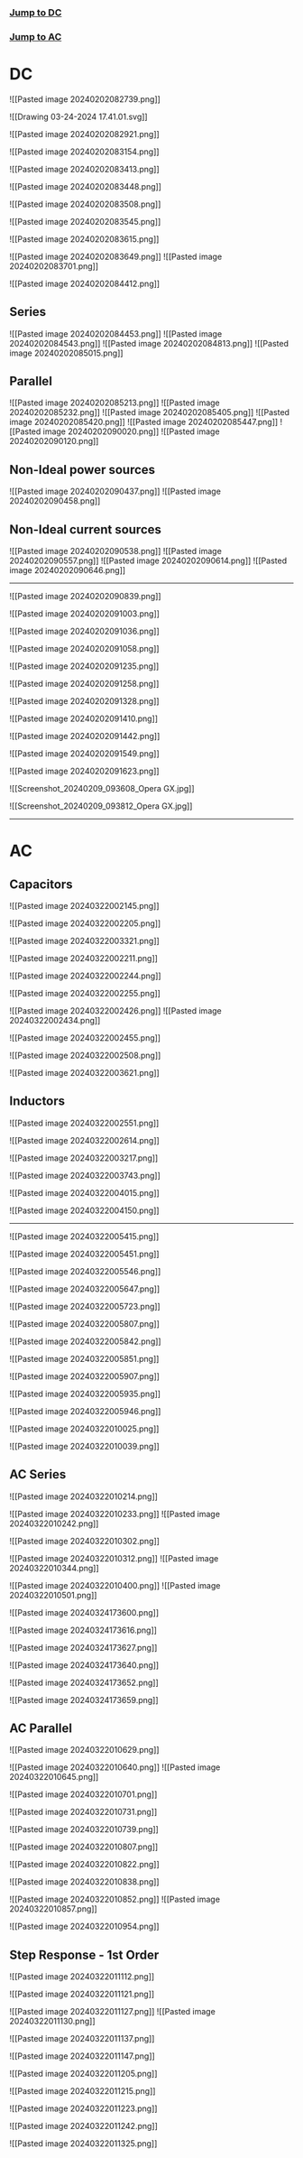 ### [Jump to DC](#DC)
### [Jump to AC](#AC)

# DC

![[Pasted image 20240202082739.png]]

![[Drawing 03-24-2024 17.41.01.svg]]

![[Pasted image 20240202082921.png]]

![[Pasted image 20240202083154.png]]

![[Pasted image 20240202083413.png]]

![[Pasted image 20240202083448.png]]

![[Pasted image 20240202083508.png]]

![[Pasted image 20240202083545.png]]

![[Pasted image 20240202083615.png]]

![[Pasted image 20240202083649.png]]
![[Pasted image 20240202083701.png]]

![[Pasted image 20240202084412.png]]

## Series
![[Pasted image 20240202084453.png]]
![[Pasted image 20240202084543.png]]
![[Pasted image 20240202084813.png]]
![[Pasted image 20240202085015.png]]

## Parallel
![[Pasted image 20240202085213.png]]
![[Pasted image 20240202085232.png]]
![[Pasted image 20240202085405.png]]
![[Pasted image 20240202085420.png]]
![[Pasted image 20240202085447.png]]
![[Pasted image 20240202090020.png]]
![[Pasted image 20240202090120.png]]

## Non-Ideal power sources
![[Pasted image 20240202090437.png]]
![[Pasted image 20240202090458.png]]


## Non-Ideal current sources
![[Pasted image 20240202090538.png]]
![[Pasted image 20240202090557.png]]
![[Pasted image 20240202090614.png]]
![[Pasted image 20240202090646.png]]

---

![[Pasted image 20240202090839.png]]

![[Pasted image 20240202091003.png]]

![[Pasted image 20240202091036.png]]

![[Pasted image 20240202091058.png]]

![[Pasted image 20240202091235.png]]

![[Pasted image 20240202091258.png]]

![[Pasted image 20240202091328.png]]

![[Pasted image 20240202091410.png]]

![[Pasted image 20240202091442.png]]

![[Pasted image 20240202091549.png]]

![[Pasted image 20240202091623.png]]

![[Screenshot_20240209_093608_Opera GX.jpg]]

![[Screenshot_20240209_093812_Opera GX.jpg]]

---
# AC

## Capacitors

![[Pasted image 20240322002145.png]]

![[Pasted image 20240322002205.png]]

![[Pasted image 20240322003321.png]]

![[Pasted image 20240322002211.png]]

![[Pasted image 20240322002244.png]]

![[Pasted image 20240322002255.png]]

![[Pasted image 20240322002426.png]]
![[Pasted image 20240322002434.png]]

![[Pasted image 20240322002455.png]]

![[Pasted image 20240322002508.png]]

![[Pasted image 20240322003621.png]]

## Inductors

![[Pasted image 20240322002551.png]]

![[Pasted image 20240322002614.png]]

![[Pasted image 20240322003217.png]]

![[Pasted image 20240322003743.png]]

![[Pasted image 20240322004015.png]]

![[Pasted image 20240322004150.png]]

---

![[Pasted image 20240322005415.png]]

![[Pasted image 20240322005451.png]]

![[Pasted image 20240322005546.png]]

![[Pasted image 20240322005647.png]]

![[Pasted image 20240322005723.png]]

![[Pasted image 20240322005807.png]]

![[Pasted image 20240322005842.png]]

![[Pasted image 20240322005851.png]]

![[Pasted image 20240322005907.png]]

![[Pasted image 20240322005935.png]]

![[Pasted image 20240322005946.png]]

![[Pasted image 20240322010025.png]]

![[Pasted image 20240322010039.png]]


## AC Series

![[Pasted image 20240322010214.png]]

![[Pasted image 20240322010233.png]]
![[Pasted image 20240322010242.png]]

![[Pasted image 20240322010302.png]]

![[Pasted image 20240322010312.png]]
![[Pasted image 20240322010344.png]]

![[Pasted image 20240322010400.png]]
![[Pasted image 20240322010501.png]]

![[Pasted image 20240324173600.png]]

![[Pasted image 20240324173616.png]]

![[Pasted image 20240324173627.png]]

![[Pasted image 20240324173640.png]]

![[Pasted image 20240324173652.png]]

![[Pasted image 20240324173659.png]]


## AC Parallel

![[Pasted image 20240322010629.png]]

![[Pasted image 20240322010640.png]]
![[Pasted image 20240322010645.png]]

![[Pasted image 20240322010701.png]] 

![[Pasted image 20240322010731.png]]

![[Pasted image 20240322010739.png]]

![[Pasted image 20240322010807.png]]

![[Pasted image 20240322010822.png]]

![[Pasted image 20240322010838.png]]

![[Pasted image 20240322010852.png]]
![[Pasted image 20240322010857.png]]

![[Pasted image 20240322010954.png]]



## Step Response - 1st Order

![[Pasted image 20240322011112.png]]

![[Pasted image 20240322011121.png]]

![[Pasted image 20240322011127.png]]
![[Pasted image 20240322011130.png]]

![[Pasted image 20240322011137.png]]

![[Pasted image 20240322011147.png]]

![[Pasted image 20240322011205.png]]

![[Pasted image 20240322011215.png]]

![[Pasted image 20240322011223.png]]

![[Pasted image 20240322011242.png]]

![[Pasted image 20240322011325.png]]

